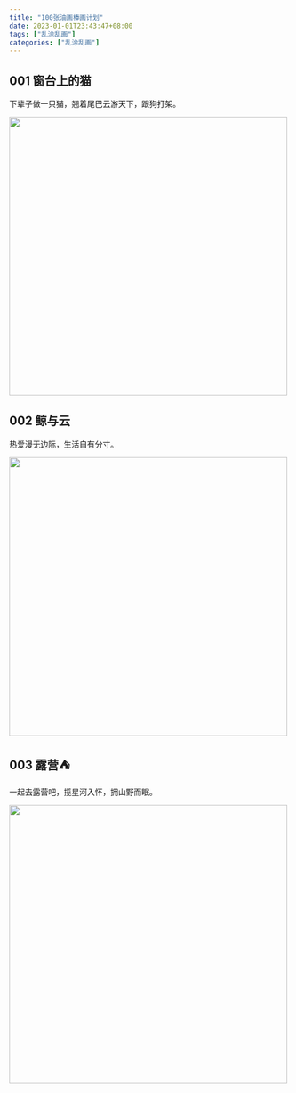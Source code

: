 ```yaml
---
title: "100张油画棒画计划"
date: 2023-01-01T23:43:47+08:00
tags: ["乱涂乱画"]
categories: ["乱涂乱画"]
---
```


## 001 窗台上的猫  

下辈子做一只猫，翘着尾巴云游天下，跟狗打架。  

<img src="/images/draw/img.png" alt="" width="500" />  

## 002 鲸与云  

热爱漫无边际，生活自有分寸。  

<img src="/images/draw/img_1.png" alt="" width="500" />  

## 003 露营⛺️  

一起去露营吧，揽星河入怀，拥山野而眠。  

<img src="/images/draw/img_2.png" alt="" width="500" />  

